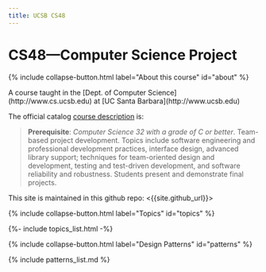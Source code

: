 ```yaml
---
title: UCSB CS48
---
```


# CS48&mdash;Computer Science Project

{% include collapse-button.html label="About this course" id="about" %}
<div class="collapse" id="about">
 <div class="card card-body" markdown="1">
A course taught 
in the [Dept. of Computer Science](http://www.cs.ucsb.edu) at
[UC Santa Barbara](http://www.ucsb.edu)

The official catalog [course description](http://www.cs.ucsb.edu/education/courses/cmpsc-48) is:

> **Prerequisite**: *Computer Science 32 with a grade of C or better*.
> Team-based project development. Topics include software engineering
> and professional development practices, interface design, advanced
> library support; techniques for team-oriented design and
> development, testing and test-driven development, and software
> reliability and robustness. Students present and demonstrate final
> projects.

This site is maintained in this github repo: <{{site.github_url}}>

</div>
</div>

{% include collapse-button.html label="Topics" id="topics" %}
<div class="collapse" id="topics">
<div class="card card-body" markdown="1">
{%- include topics_list.html -%}
</div>
</div>

{% include collapse-button.html label="Design Patterns" id="patterns" %}
<div class="collapse" id="patterns">
<div class="card card-body" markdown="1">
{% include patterns_list.md %}
</div>
</div>
